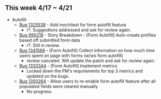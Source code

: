 ## This week 4/17 ~ 4/21
* Autofill
    - [Bug 1325538](https://bugzilla.mozilla.org/show_bug.cgi?id=1325538) - Add mochitest for form autofill feature
        - r?. Suggestions addressed and ask for review again.
    - [Bug 990219](https://bugzilla.mozilla.org/show_bug.cgi?id=990219) - Story Breakdown - [Form Autofill] Auto-create profiles based off submitted form data
        - r?. Still in review.
    - [Bug 1341569](https://bugzilla.mozilla.org/show_bug.cgi?id=1341569) - [Form Autofill] Collect information on how much time users spent on page with forms (w/wo form autofill)
        - review canceled. Will update the patch and ask for review again.
    - [Bug 1333344](https://bugzilla.mozilla.org/show_bug.cgi?id=1333344) - [Form Autofill] Implement metrics
        - Locked down the PM's requirements for top 3 metrics and updated on the bugs.
    - [Bug 1350264](https://bugzilla.mozilla.org/show_bug.cgi?id=1350264) - Allow users to re-enable form autofill feature after all populated fields were cleared manually
        - No progress.
